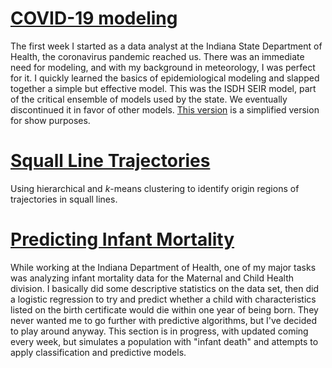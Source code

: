 # [COVID-19 modeling](COVID19)

The first week I started as a data analyst at the Indiana State Department of Health, the coronavirus pandemic reached us.
There was an immediate need for modeling, and with my background in meteorology, I was perfect for it.  I quickly learned the
basics of epidemiological modeling and slapped together a simple but effective model.  This was the ISDH SEIR model, part of
the critical ensemble of models used by the state.  We eventually discontinued it in favor of other models.  [This version](COVID19) is
a simplified version for show purposes.

# [Squall Line Trajectories](SquallLineTraj)

Using hierarchical and *k*-means clustering to identify origin regions of trajectories in squall lines.

# [Predicting Infant Mortality](Categorization_Problem/cat_problem.html)

While working at the Indiana Department of Health, one of my major tasks was analyzing infant mortality data for the Maternal
and Child Health division.  I basically did some descriptive statistics on the data set, then did a logistic regression to try and
predict whether a child with characteristics listed on the birth certificate would die within one year of being born.  They never
wanted me to go further with predictive algorithms, but I've decided to play around anyway.  This section is in progress, with
updated coming every week, but simulates a population with "infant death" and attempts to apply classification and predictive
models.
